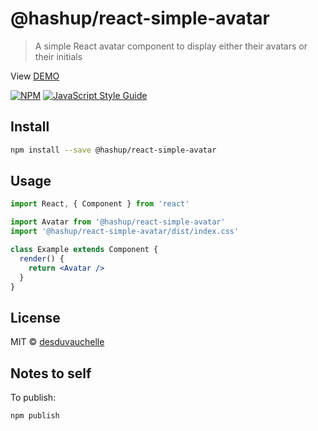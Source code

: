 # @hashup/react-simple-avatar

> A simple React avatar component to display either their avatars or their initials

View [DEMO](https://desduvauchelle.github.io/react-simple-avatar/)

[![NPM](https://img.shields.io/npm/v/react-simple-avatar.svg)](https://www.npmjs.com/package/react-simple-avatar) [![JavaScript Style Guide](https://img.shields.io/badge/code_style-standard-brightgreen.svg)](https://standardjs.com)

## Install

```bash
npm install --save @hashup/react-simple-avatar
```

## Usage

```jsx
import React, { Component } from 'react'

import Avatar from '@hashup/react-simple-avatar'
import '@hashup/react-simple-avatar/dist/index.css'

class Example extends Component {
  render() {
    return <Avatar />
  }
}
```

## License

MIT © [desduvauchelle](https://github.com/desduvauchelle)


## Notes to self

To publish:

```bash
npm publish
```
